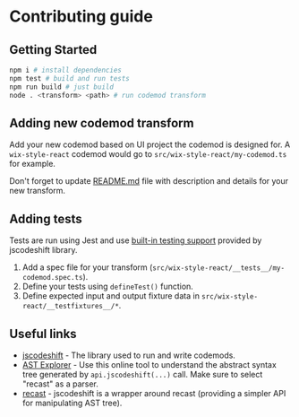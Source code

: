 # Contributing guide

## Getting Started

```bash
npm i # install dependencies
npm test # build and run tests
npm run build # just build
node . <transform> <path> # run codemod transform
```

## Adding new codemod transform

Add your new codemod based on UI project the codemod is designed for. A `wix-style-react` codemod would go to `src/wix-style-react/my-codemod.ts` for example.

Don't forget to update [README.md](./README.md) file with description and details for your new transform.

## Adding tests

Tests are run using Jest and use [built-in testing support](https://github.com/facebook/jscodeshift#unit-testing) provided by jscodeshift library.

1. Add a spec file for your transform (`src/wix-style-react/__tests__/my-codemod.spec.ts`).
2. Define your tests using `defineTest()` function.
3. Define expected input and output fixture data in `src/wix-style-react/__testfixtures__/*`.

## Useful links

- [jscodeshift](https://github.com/facebook/jscodeshift) - The library used to run and write codemods.
- [AST Explorer](https://astexplorer.net/) - Use this online tool to understand the abstract syntax tree generated by `api.jscodeshift(...)` call. Make sure to select "recast" as a parser.
- [recast](https://github.com/benjamn/recast) - jscodeshift is a wrapper around recast (providing a simpler API for manipulating AST tree).
